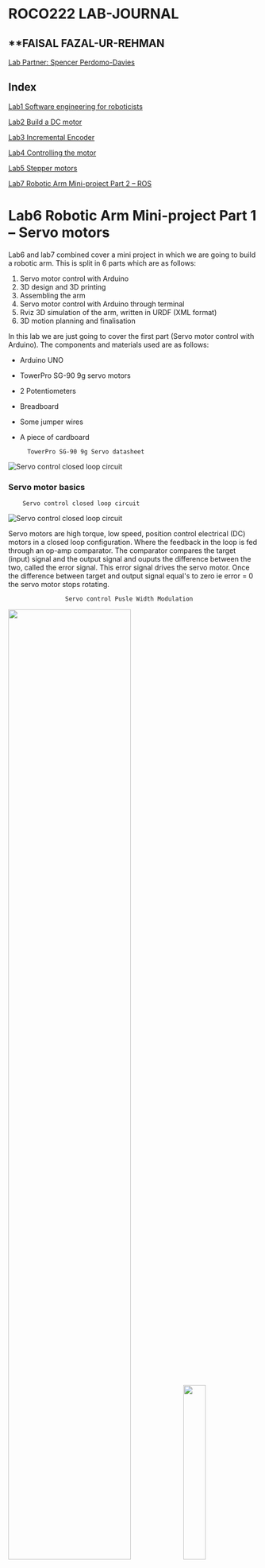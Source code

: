 # **ROCO222 LAB-JOURNAL**

## **FAISAL FAZAL-UR-REHMAN

[Lab Partner: Spencer Perdomo-Davies](https://github.com/slperdomo-davies/Roco222--Lab-Journal/blob/master/Robotic_Arm-Mini_project.md)

## **Index**
[Lab1 Software engineering for roboticists](https://github.com/Faisal-f-rehman/Roco222-labs/blob/master/lab1%20software%20engineering%20for%20roboticists.md)

[Lab2 Build a DC motor](https://github.com/Faisal-f-rehman/journal.md/blob/master/lab2%20dc%20motor.md)

[Lab3 Incremental Encoder](https://github.com/Faisal-f-rehman/Roco222-labs/blob/master/lab3%20Incremental%20Encoder.md)

[Lab4 Controlling the motor](https://github.com/Faisal-f-rehman/Roco222-labs/blob/master/lab4%20Controlling%20the%20motor.md)

[Lab5 Stepper motors](https://github.com/Faisal-f-rehman/Roco222-labs/blob/master/lab5%20Stepper%20Motors.md)

[Lab7 Robotic Arm Mini-project Part 2 – ROS](https://github.com/Faisal-f-rehman/Roco222-labs/blob/master/lab7%20Robotic%20Arm%20Mini-project%0APart%202%20%E2%80%93%20ROS.md)

# Lab6 Robotic Arm Mini-project Part 1 – Servo motors

Lab6 and lab7 combined cover a mini project in which we are going to build a robotic arm. This is split in 6 parts which are as follows:

1) Servo motor control with Arduino
2) 3D design and 3D printing 
3) Assembling the arm
4) Servo motor control with Arduino through terminal
5) Rviz 3D simulation of the arm, written in URDF (XML format)
6) 3D motion planning and finalisation

In this lab we are just going to cover the first part (Servo motor control with Arduino). The components and materials used are as follows:

+ Arduino UNO
+ TowerPro SG-90 9g servo motors
+ 2 Potentiometers
+ Breadboard
+ Some jumper wires
+ A piece of cardboard 

		TowerPro SG-90 9g Servo datasheet
![Servo control closed loop circuit](https://github.com/Faisal-f-rehman/pics.vids/blob/master/arm_bot_media/TowerPro_9g_datasheet.png?raw=true)   


### Servo motor basics
		Servo control closed loop circuit
![Servo control closed loop circuit](https://github.com/Faisal-f-rehman/pics.vids/blob/master/arm_bot_media/servo_closed_loop_system_lab_snip.png?raw=true)   

Servo motors are high torque, low speed, position control electrical (DC) motors in a closed loop configuration. Where the feedback in the loop is fed through an op-amp comparator. The comparator compares the target (input) signal and the output signal and ouputs the difference between the two, called the error signal. This error signal drives the servo motor. Once the difference between target and output signal equal's to zero ie error = 0 the servo motor stops rotating.  

					Servo control Pusle Width Modulation
<img src="https://github.com/Faisal-f-rehman/pics.vids/blob/master/arm_bot_media/servo_pwm.png?raw=true" height="70%" width="70%"/><img src="https://github.com/Faisal-f-rehman/pics.vids/blob/master/arm_bot_media/servo_PWM.gif?raw=true" height="30%" width="30%"/>
To control the servo motor we will send PWM (Pulse Width Modulation) signals. The ratio between when the PWM signal is high and when it is low determines the position of the servo. Typical PWM ratios for servos are between 20/0.7 to 20/2.0, where 20/0.7 is the furthest anti-clockwise position, 20/2.0 is the furthest clockwise position and 20/1.5 is the center position of the servo. The numerator of the ratio is the period of the PWM which is = 20ms and the denominators are the duration of the signal when its high (0.7ms to 2.0ms). 

### Step 1 – Control an RC servo

*Task*
*Write a simple program that runs the servo to generate an output movement back and forward over its entire range so its movement follows a low frequency sine wave of frequency around 0.2Hz*

		Wire up connections
![Step1 connections](https://github.com/Faisal-f-rehman/pics.vids/blob/master/arm_bot_media/direct_servo_to_arduino.png?raw=true)   

BLACK wire = GND  
RED wire = Vin  
YELLOW wire = PWM  

		Arduino Code
Although there is a library for the servo in arduino which makes things lot simpler, we decided to do this lab by writing the code without the library, to try and understand whats going on between the servo and the Arduino.

*calculations*  
Period(Total) = 1/frequency(f) = 1/0.2 = 5sec = 5000ms  
Period(T) per cycle = 20ms  
Total steps available = 5000/20 = 250 steps  
PWM pulse range up = 700us to 2000us  
PWM pulse range down = 1990us to 890us  
Incrments = Highest range/half steps = (2000-700)/125 = 1300/125 = 10.4  
Decrements =  Highest range/half steps =((2000-10)-800)/124 = (1990-800)/124 = 1190/124 = 9.6  

		Arduino Code
```c

#define pwm_pin 9

unsigned short pwm_on[250];   //holds delay amounts in milliseconds for the time pulse is high
float steps_up = 700;         //variable to increment from 700us to 2000us -> 0 to 180 degrees 
float steps_down = 1990;      //variable to decrement from 1990us to 890us -> 180 to 0 degrees

//-----setup -- not looped------//
void setup()
{
 pinMode(pwm_pin, OUTPUT);                    //set pin 9 as output
 Serial.begin(9600);                          //set baudrate as 9600

 for(unsigned short idx = 0; idx<=124; idx++)   //run loop 125 times
 {
  pwm_on[idx] = (steps_up);                     //store increment delay times into first half of array pwm_on 
  steps_up += 10.4;                               //increment by 10us 
 }

 
 for(unsigned short idx = 125; idx<=249; idx++) //run loop 124 times
 {
  pwm_on[idx] = (steps_down);                   //store decrement delay times into second half of array pwm_on
  steps_down -= 9.6;                             //decrement by 10us
 }
}

//------main loop -- infinite loop------//
void loop ()  
{
  PWM();                                        //call function PWM();
}

//--------------------------------end of programme----------------------------------------//


//-----PWM function, sends pwm signals for one complete cycle 0 to 180 and back to 0
void PWM (void)
{
  unsigned int pwm_off = 0;                               //variable type integer, holds value for low signal
  for(unsigned short idx = 0; idx<=249; idx++)            //run loop 250 times
  {
    pwm_off = (20000 - pwm_on[idx]);                      //calculate time delay for low signal, formula: low signal time = period - high signal time
    digitalWrite(pwm_pin, HIGH);                          //set pin 9 high 
    delayMicroseconds(pwm_on[idx]);                       //keep in loop for given time delay in us
    digitalWrite(pwm_pin, LOW);                           //set pin 9 low
    delayMicroseconds(pwm_off);                           //keep in loop for given time delay in us
       
//    //-----debugger---- sends values to serial so that we can see what is going on------//
//    Serial.println(pwm_on[idx]);
//    Serial.println("\t");
//    Serial.println(pwm_off);
  }
 }
```

<br><br>

### Step 2 – Control the servo with a potentiometer
**Wire the provided potentiometer to one of the Arduino analog port. Write a program that reads the value of the potentiometer and writes it onto the serial port. Use the potentiometer to rotate the servo-motor**

		Wire up connections
*components*  
+ Arduino UNO
+ Potentiometer
+ Servo
+ Jumper wires  

![servo_pot_connections]()
source: [www.electroschematics.com](http://www.electroschematics.com/wp-content/uploads/2015/03/arduino-servo.jpg)

		Arduino code
This code is written for 2 servos controlled by 2 potentiometers connected to arduino uno

```c

//---Pin assignments to names---//
#define pot_pinL 5        //for left potentiometer
#define pwm_pinL 9        //for left PWM
#define pot_pinR 4        //for right potentiometer
#define pwm_pinR 10       //for right PWM

#define pot_sens 20       //change to adjust sensitivity of potentiometers

//Global variable declaration

//LEFT
int voltL = 0; 
float potL=0;
int rem_periodL = 0;
int state_checkerL = 0;

//RIGHT
int voltR = 0; 
float potR=0;
int rem_periodR = 0;
int state_checkerR = 0;

//-----setup -- not looped------//
void setup()
{
 pinMode(pwm_pinL, OUTPUT); //set PWM left motor pin as output
 pinMode(pot_pinL, INPUT);  //set left potentiometer pin as input
 pinMode(pwm_pinR, OUTPUT); //set PWM right motor pin as output
 pinMode(pot_pinR, INPUT);  //set right potentiometer pin as input
 Serial.begin(9600);        //set baudrate
}

//------main loop -- infinite loop------//
void loop ()
{
 pot_servo_control();       //call function pot_servo_control()
}

//---------END OF PROGRAME---------//


void pot_servo_control(void)
{ 
   
   //-----------------------------------------------------Left Servo

   //checks the current value of RIGHT potentiometer against
   //the last value and keeps in loop until change occurs. pot_sens allows room for switch bounce
   while(state_checkerR <= analogRead(pot_pinR)+pot_sens && state_checkerR >= analogRead(pot_pinR)-pot_sens)
   {   
     voltL = analogRead(pot_pinL);      //assign potentiometer value to voltL = 0 to 1024 (10-bit ADC)
     potL = ((voltL/512.00)*1000)+511;  //calculate high pulse width in microseconds, values between 511 to 2511
     digitalWrite(pwm_pinL, HIGH);      //set pwm pin high
     delayMicroseconds(potL);           //set time delay for calculated value held in potL 
     digitalWrite(pwm_pinL, LOW);       //set pwm pin low
     rem_periodL = 2000-potL;           //calculate pwm pin low time delay
     delayMicroseconds(rem_periodL);    //set time delay for calculated value held in rem_periodL

      //debugger
//     Serial.print("MOVING left----------");
//     Serial.print(potL);
//     Serial.print("\t");
//     Serial.print(rem_periodL);
//     Serial.print("--left\r\n");
         
     state_checkerL=analogRead(pot_pinL);   //assign potentiometer value to state checker
     state_checkerR=analogRead(pot_pinR);   //assign potentiometer value to state checker

     //checks LEFT AND RIGHT potentiometer values and keeps in loop until change occurs
     while((state_checkerL <= analogRead(pot_pinL)+pot_sens && state_checkerL >= analogRead(pot_pinL)-pot_sens) 
       && (state_checkerR <= analogRead(pot_pinR)+pot_sens && state_checkerR >= analogRead(pot_pinR)-pot_sens))
     { 
       //Debugger
//       Serial.print("HOLDING left----------");
//       Serial.print(state_checkerL);
//       Serial.print("\t");
//       Serial.print(analogRead(pot_pinL));
//       Serial.print("--left\r\n");
     }
  
   }
   

    //---------------------------------------------------Right Servo

  state_checkerL=analogRead(pot_pinL); //assign potentiometer value for the left potentiometer to state_chekerL
  
   //checks the current value of LEFT potentiometer against
   //the last value and keeps in loop until change occurs. pot_sens allows room for switch bounce
  while(state_checkerL <= analogRead(pot_pinL)+pot_sens && state_checkerL >= analogRead(pot_pinL)-pot_sens)     
  {   
     voltR = analogRead(pot_pinR);            //assign potentiometer value to voltR = 0 to 1024 (10-bit ADC)
     potR = ((voltR/512.00)*1000)+511;        //calculate high pulse width in microseconds, values between 511 to 2511
     digitalWrite(pwm_pinR, HIGH);            //set pwm pin high
     delayMicroseconds(potR);                 //set time delay for calculated value held in potR
     digitalWrite(pwm_pinR, LOW);             //set pwm pin low
     rem_periodR = 2000-potR;                 //calculate pwm pin low time delay
     delayMicroseconds(rem_periodR);          //set time delay for calculated value held in rem_periodR

     //Debugger
//     Serial.print("MOVING right----------");
//     Serial.print(potR);
//     Serial.print("\t");
//     Serial.print(rem_periodR);
//     Serial.print("--right\r\n");

     state_checkerL=analogRead(pot_pinL);    //assign potentiometer value to state checker
     state_checkerR=analogRead(pot_pinR);    //assign potentiometer value to state checker

      //checks LEFT AND RIGHT potentiometer values and keeps in loop until change occurs
     while((state_checkerL <= analogRead(pot_pinL)+pot_sens && state_checkerL >= analogRead(pot_pinL)-pot_sens) 
        && (state_checkerR <= analogRead(pot_pinR)+pot_sens && state_checkerR >= analogRead(pot_pinR)-pot_sens))
     { 
        //debugger
//       Serial.print("HOLDING right----------");
//       Serial.print(state_checkerR);
//       Serial.print("\t");
//       Serial.print(analogRead(pot_pinR));
//       Serial.print("--right\r\n");   
     }  
  }
  
  state_checkerR=analogRead(pot_pinR);  //assign potentiometer value for the right potentiometer to state_chekerR

   //----reset variables back to zero----\\
   potL=0;
   rem_periodL=0;
   potR=0;
   rem_periodR=0;
}

```

		Video clip
[![](pic)](video)

<br><br>

### Step 3 – A robot arm mock-up


<br><br><br>

		Lab7 Robotic Arm Mini-project
[Lab7 Robotic Arm Mini-project Part 2 – ROS](https://github.com/Faisal-f-rehman/Roco222-labs/blob/master/lab7%20Robotic%20Arm%20Mini-project%0APart%202%20%E2%80%93%20ROS.md)

For links to other labs please see the Index on top.



  


 
